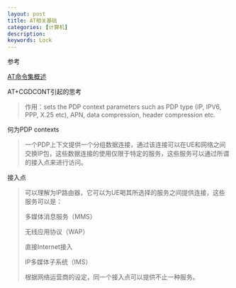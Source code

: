 ```yaml
---
layout: post
title: AT相关基础
categories: [计算机]
description: 
keywords: Lock
---
```




参考

[AT命令集概述](http://m.it610.com/article/5308181.htm)



AT+CGDCONT引起的思考

> 作用：sets the PDP context parameters such as PDP type (IP, IPV6, PPP, X.25 etc), APN, data compression, header compression etc.

何为PDP contexts

> 一个PDP上下文提供一个分组数据连接，通过该连接可以在UE和网络之间交换IP包，这些数据连接的使用仅限于特定的服务，这些服务可以通过所谓的接入点来进行访问。

接入点

> 可以理解为IP路由器，它可以为UE喝其所选择的服务之间提供连接，这些服务可以是：
>
> 多媒体消息服务（MMS）
>
> 无线应用协议（WAP）
>
> 直接Internet接入
>
> IP多媒体子系统（IMS）
>
> 根据网络运营商的设定，同一个接入点可以提供不止一种服务。

